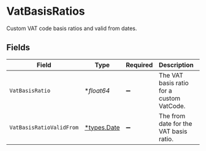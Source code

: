 # VatBasisRatios

Custom VAT code basis ratios and valid from dates.


## Fields

| Field                                     | Type                                      | Required                                  | Description                               | Example                                   |
| ----------------------------------------- | ----------------------------------------- | ----------------------------------------- | ----------------------------------------- | ----------------------------------------- |
| `VatBasisRatio`                           | **float64*                                | :heavy_minus_sign:                        | The VAT basis ratio for a custom VatCode. | 42                                        |
| `VatBasisRatioValidFrom`                  | [*types.Date](../../../types/date.md)     | :heavy_minus_sign:                        | The from date for the VAT basis ratio.    | 2023-04-27                                |